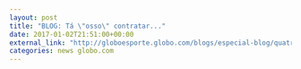 ```yaml
---
layout: post
title: "BLOG: Tá \"osso\" contratar..."
date: 2017-01-02T21:51:00+00:00
external_link: "http://globoesporte.globo.com/blogs/especial-blog/quatro-linhas/post/ta-osso-contratar.html"
categories: news globo.com
---
```

